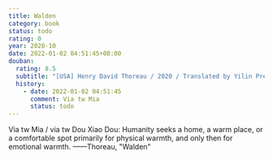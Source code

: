 ```yaml
---
title: Walden
category: book
status: todo
rating: 0
year: 2020-10
date: 2022-01-02 04:51:45+08:00
douban:
  rating: 8.5
  subtitle: "[USA] Henry David Thoreau / 2020 / Translated by Yilin Press"
  history:
    - date: 2022-01-02 04:51:45
      comment: Via tw Mia
      status: todo
---
```


Via tw Mia / via tw Dou Xiao Dou: Humanity seeks a home, a warm place, or a comfortable spot primarily for physical warmth, and only then for emotional warmth. ——Thoreau, "Walden"
